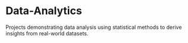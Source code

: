 # Data-Analytics
Projects demonstrating data analysis using statistical methods to derive insights from real-world datasets.
